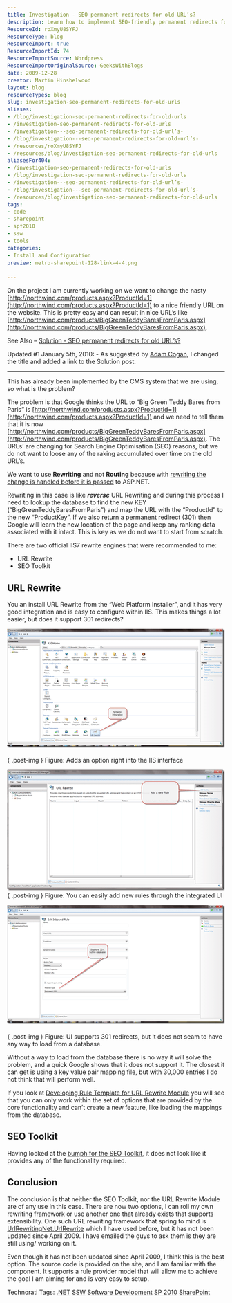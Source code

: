 ```yaml
---
title: Investigation - SEO permanent redirects for old URL’s?
description: Learn how to implement SEO-friendly permanent redirects for old URLs to maintain your Google rankings. Discover effective strategies and tools!
ResourceId: roXmyU8SYFJ
ResourceType: blog
ResourceImport: true
ResourceImportId: 74
ResourceImportSource: Wordpress
ResourceImportOriginalSource: GeeksWithBlogs
date: 2009-12-28
creator: Martin Hinshelwood
layout: blog
resourceTypes: blog
slug: investigation-seo-permanent-redirects-for-old-urls
aliases:
- /blog/investigation-seo-permanent-redirects-for-old-urls
- /investigation-seo-permanent-redirects-for-old-urls
- /investigation---seo-permanent-redirects-for-old-url’s-
- /blog/investigation---seo-permanent-redirects-for-old-url’s-
- /resources/roXmyU8SYFJ
- /resources/blog/investigation-seo-permanent-redirects-for-old-urls
aliasesFor404:
- /investigation-seo-permanent-redirects-for-old-urls
- /blog/investigation-seo-permanent-redirects-for-old-urls
- /investigation---seo-permanent-redirects-for-old-url’s-
- /blog/investigation---seo-permanent-redirects-for-old-url’s-
- /resources/blog/investigation-seo-permanent-redirects-for-old-urls
tags:
- code
- sharepoint
- spf2010
- ssw
- tools
categories:
- Install and Configuration
preview: metro-sharepoint-128-link-4-4.png

---
```

On the project I am currently working on we want to change the nasty [http://northwind.com/products.aspx?ProductId=1](http://northwind.com/products.aspx?ProductId=1) to a nice friendly URL on the website. This is pretty easy and can result in nice URL’s like [http://northwind.com/products/BigGreenTeddyBaresFromParis.aspx](http://northwind.com/products/BigGreenTeddyBaresFromParis.aspx).

See Also – [Solution - SEO permanent redirects for old URL’s?](http://blog.hinshelwood.com/archive/2010/01/04/do-you-know-how-to-maintain-your-google-ranking-while.aspx)

Updated #1 January 5th, 2010: \- As suggested by [Adam Cogan](http://sharepoint.ssw.com.au/AboutUs/Employees/Pages/Adam.aspx), I changed the title and added a link to the Solution post.

---

This has already been implemented by the CMS system that we are using, so what is the problem?

The problem is that Google thinks the URL to “Big Green Teddy Bares from Paris” is [http://northwind.com/products.aspx?ProductId=1](http://northwind.com/products.aspx?ProductId=1) and we need to tell them that it is now [http://northwind.com/products/BigGreenTeddyBaresFromParis.aspx](http://northwind.com/products/BigGreenTeddyBaresFromParis.aspx). The URLs’ are changing for Search Engine Optimisation (SEO) reasons, but we do not want to loose any of the raking accumulated over time on the old URL’s.

We want to use **Rewriting** and not **Routing** because with [rewriting the change is handled before it is passed](http://stackoverflow.com/questions/90112/iis-url-rewriting-vs-url-routing) to ASP.NET.

Rewriting in this case is like _**reverse**_ URL Rewriting and during this process I need to lookup the database to find the new KEY (“BigGreenTeddyBaresFromParis”) and map the URL with the “ProductId” to the new “ProductKey”. If we also return a permanent redirect (301) then Google will learn the new location of the page and keep any ranking data associated with it intact. This is key as we do not want to start from scratch.

There are two official IIS7 rewrite engines that were recommended to me:

- URL Rewrite
- SEO Toolkit

## URL Rewrite

You an install URL Rewrite from the “Web Platform Installer”, and it has very good integration and is easy to configure within IIS. This makes things a lot easier, but does it support 301 redirects?

[![image](images/HelpmerewriteURLstokeepgooglerankings_9B6B-image_thumb-3-3.png)](http://blog.hinshelwood.com/files/2011/05/GWB-WindowsLiveWriter-HelpmerewriteURLstokeepgooglerankings_9B6B-image_2.png)   
{ .post-img }
Figure: Adds an option right into the IIS interface

[![image](images/HelpmerewriteURLstokeepgooglerankings_9B6B-image_thumb_1-1-1.png)](http://blog.hinshelwood.com/files/2011/05/GWB-WindowsLiveWriter-HelpmerewriteURLstokeepgooglerankings_9B6B-image_4.png)  
{ .post-img }
Figure: You can easily add new rules through the integrated UI

[![image](images/HelpmerewriteURLstokeepgooglerankings_9B6B-image_thumb_2-2-2.png)](http://blog.hinshelwood.com/files/2011/05/GWB-WindowsLiveWriter-HelpmerewriteURLstokeepgooglerankings_9B6B-image_6.png)   
{ .post-img }
Figure: UI supports 301 redirects, but it does not seam to have any way to load from a database.

Without a way to load from the database there is no way it will solve the problem, and a quick Google shows that it does not support it. The closest it can get is using a key value pair mapping file, but with 30,000 entries I do not think that will perform well.

If you look at [Developing Rule Template for URL Rewrite Module](http://learn.iis.net/page.aspx/519/developing-rule-template-for-url-rewrite-module/ "Developing Rule Template for URL Rewrite Module") you will see that you can only work within the set of options that are provided by the core functionality and can’t create a new feature, like loading the mappings from the database.

## SEO Toolkit

Having looked at the [bumph for the SEO Toolkit](http://www.iis.net/expand/SEOToolkit "SEO Toolkit"), it does not look like it provides any of the functionality required.

## Conclusion

The conclusion is that neither the SEO Toolkit, nor the URL Rewrite Module are of any use in this case. There are now two options, I can roll my own rewriting framework or use another one that already exists that supports extensibility. One such URL rewriting framework that spring to mind is [UrlRewritingNet.UrlRewrite](http://www.urlrewriting.net "UrlRewritingNet.UrlRewrite") which I have used before, but it has not been updated since April 2009. I have emailed the guys to ask them is they are still using/ working on it.

Even though it has not been updated since April 2009, I think this is the best option. The source code is provided on the site, and I am familiar with the component. It supports a rule provider model that will allow me to achieve the goal I am aiming for and is very easy to setup.

Technorati Tags: [.NET](http://technorati.com/tags/.NET) [SSW](http://technorati.com/tags/SSW) [Software Development](http://technorati.com/tags/Software+Development) [SP 2010](http://technorati.com/tags/SP+2010) [SharePoint](http://technorati.com/tags/SharePoint)
